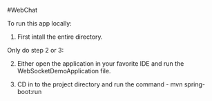 #WebChat

To run this app locally:
1. First intall the entire directory.

Only do step 2 or 3:

2. Either open the application in your favorite IDE and run the WebSocketDemoApplication file.

3. CD in to the project directory and run the command - mvn spring-boot:run

